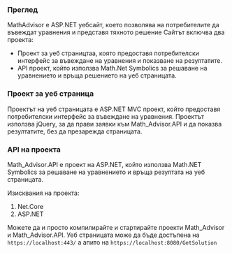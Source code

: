 ### Преглед
MathAdvisor е ASP.NET уебсайт, което позволява на потребителите да въвеждат уравнения и представя тяхното решение Сайтът включва два проекта:

* Проект за уеб страництаа, която предоставя потребителски интерфейс за въвеждане на уравнения и показване на резултатите.
* API проект, който използва Math.Net Symbolics за решаване на уравнението и връща решението на уеб страницата.

### Проект за уеб страница
Проектът на уеб страницата е ASP.NET MVC проект, който предоставя потребителски интерфейс за въвеждане на уравнения. Проектът използва jQuery, за да прави заявки към Math_Advisor.API и да показва резултатите, без да презарежда страницата.

### API на проекта
Math_Advisor.API е проект на ASP.NET, който използва Math.NET Symbolics за решаване на уравнението и връща резултата на уеб страницата.

Изисквания на проекта:
1. Net.Core
2. ASP.NET

Можете да и просто компилирайте и стартирайте проекти Math_Advisor и Math_Advisor.API. Уеб страницата може да бъде достъпена на `https://localhost:443/` a апито на `https://localhost:8080/GetSolution`

